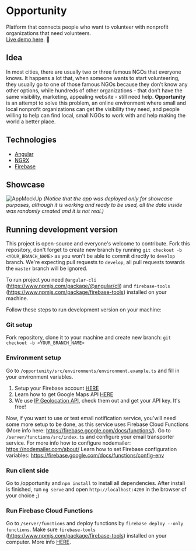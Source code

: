 # Opportunity
Platform that connects people who want to volunteer with nonprofit organizations that need volunteers.  
[Live demo here](https://bit.ly/2uByUoy). 🤸‍

## Idea
In most cities, there are usually two or three famous NGOs that everyone knows. It happens a lot that, when someone wants to start volunteering, they usually go to one of those famous NGOs because they don’t know any other options, while hundreds of other organizations - that don’t have the same visibility, marketing, appealing website - still need help. **Opportunity** is an attempt to solve this problem, an online environment where small and local nonprofit organizations can get the visibility they need, and people willing to help can find local, small NGOs to work with and help making the world a better place.

## Technologies
- [Angular](https://angular.io/)
- [NGRX](https://ngrx.io/)
- [Firebase](https://firebase.google.com/)

## Showcase
![AppMockUp](https://drive.google.com/uc?export=view&id=1ihn_HsTaYyY7FOLP-xLZB3D4u2s9YCTQ)
*(Notice that the app was deployed only for showcase purposes, although it is working and ready to be used, all the data inside was randomly created and it is not real.)*

## Running development version
This project is open-source and everyone's welcome to contribute. Fork this repository, don't forget to create new branch by running `git checkout -b <YOUR_BRANCH_NAME>` as you won't be able to commit directly to `develop` branch. We're expecting pull requests to `develop`, all pull requests towards the `master` branch will be ignored.

To run project you need `@angular-cli` (https://www.npmjs.com/package/@angular/cli) and `firebase-tools` (https://www.npmjs.com/package/firebase-tools) installed on your machine.

Follow these steps to run development version on your machine:
### Git setup
Fork repository, clone it to your machine and create new branch: `git checkout -b <YOUR_BRANCH_NAME>`

### Environment setup
Go to `/opportunity/src/environments/environment.example.ts` and fill in your environment variables.
1. Setup your Firebase account [HERE](https://console.firebase.google.com/)
2. Learn how to get Google Maps API [HERE](https://developers.google.com/maps/documentation/javascript/get-api-key)
3. We use [IP Geolocation API](https://ipgeolocation.io/), check them out and get your API key. It's free!

Now, if you want to use or test email notification service, you'will need some more setup to be done, as this service uses Firebase Cloud Functions (More info here: https://firebase.google.com/docs/functions/).
Go to `/server/functions/src/index.ts` and configure your email transporter service.
For more info how to configure nodemailer: https://nodemailer.com/about/
Learn how to set Firebase configuration variables: https://firebase.google.com/docs/functions/config-env

### Run client side
Go to /opportunity and `npm install` to install all dependencies. After install is finished, run `ng serve` and open `http://localhost:4200` in the browser of your choice ;)

### Run Firebase Cloud Functions
Go to `/server/functions` and deploy functions by `firebase deploy --only functions`. Make sure `firebase-tools` (https://www.npmjs.com/package/firebase-tools) installed on your computer. More info [HERE](https://firebase.google.com/docs/functions/manage-functions).
